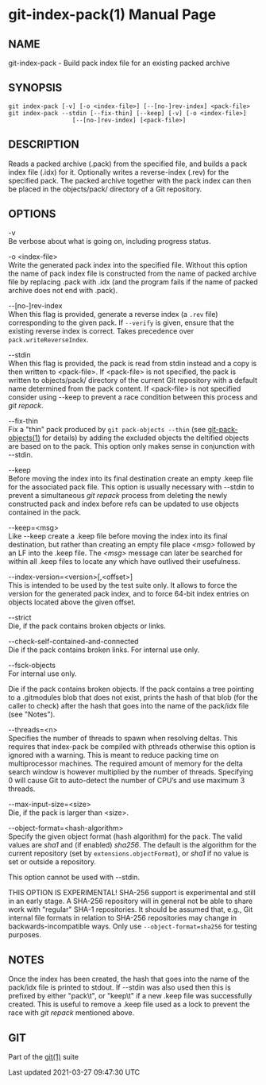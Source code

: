 # git-index-pack(1) Manual Page

## NAME

git-index-pack - Build pack index file for an existing packed archive

## SYNOPSIS

    git index-pack [-v] [-o <index-file>] [--[no-]rev-index] <pack-file>
    git index-pack --stdin [--fix-thin] [--keep] [-v] [-o <index-file>]
                      [--[no-]rev-index] [<pack-file>]

## DESCRIPTION

Reads a packed archive (.pack) from the specified file, and builds a pack index file (.idx) for it. Optionally writes a reverse-index (.rev) for the specified pack. The packed archive together with the pack index can then be placed in the objects/pack/ directory of a Git repository.

## OPTIONS

-v  
Be verbose about what is going on, including progress status.

-o &lt;index-file&gt;  
Write the generated pack index into the specified file. Without this option the name of pack index file is constructed from the name of packed archive file by replacing .pack with .idx (and the program fails if the name of packed archive does not end with .pack).

--\[no-\]rev-index  
When this flag is provided, generate a reverse index (a `.rev` file) corresponding to the given pack. If `--verify` is given, ensure that the existing reverse index is correct. Takes precedence over `pack.writeReverseIndex`.

--stdin  
When this flag is provided, the pack is read from stdin instead and a copy is then written to &lt;pack-file&gt;. If &lt;pack-file&gt; is not specified, the pack is written to objects/pack/ directory of the current Git repository with a default name determined from the pack content. If &lt;pack-file&gt; is not specified consider using --keep to prevent a race condition between this process and _git repack_.

--fix-thin  
Fix a "thin" pack produced by `git pack-objects --thin` (see [git-pack-objects(1)](git-pack-objects.html) for details) by adding the excluded objects the deltified objects are based on to the pack. This option only makes sense in conjunction with --stdin.

--keep  
Before moving the index into its final destination create an empty .keep file for the associated pack file. This option is usually necessary with --stdin to prevent a simultaneous _git repack_ process from deleting the newly constructed pack and index before refs can be updated to use objects contained in the pack.

--keep=&lt;msg&gt;  
Like --keep create a .keep file before moving the index into its final destination, but rather than creating an empty file place _&lt;msg&gt;_ followed by an LF into the .keep file. The _&lt;msg&gt;_ message can later be searched for within all .keep files to locate any which have outlived their usefulness.

--index-version=&lt;version&gt;\[,&lt;offset&gt;\]  
This is intended to be used by the test suite only. It allows to force the version for the generated pack index, and to force 64-bit index entries on objects located above the given offset.

--strict  
Die, if the pack contains broken objects or links.

--check-self-contained-and-connected  
Die if the pack contains broken links. For internal use only.

--fsck-objects  
For internal use only.

Die if the pack contains broken objects. If the pack contains a tree pointing to a .gitmodules blob that does not exist, prints the hash of that blob (for the caller to check) after the hash that goes into the name of the pack/idx file (see "Notes").

--threads=&lt;n&gt;  
Specifies the number of threads to spawn when resolving deltas. This requires that index-pack be compiled with pthreads otherwise this option is ignored with a warning. This is meant to reduce packing time on multiprocessor machines. The required amount of memory for the delta search window is however multiplied by the number of threads. Specifying 0 will cause Git to auto-detect the number of CPU’s and use maximum 3 threads.

--max-input-size=&lt;size&gt;  
Die, if the pack is larger than &lt;size&gt;.

--object-format=&lt;hash-algorithm&gt;  
Specify the given object format (hash algorithm) for the pack. The valid values are _sha1_ and (if enabled) _sha256_. The default is the algorithm for the current repository (set by `extensions.objectFormat`), or _sha1_ if no value is set or outside a repository.

This option cannot be used with --stdin.

THIS OPTION IS EXPERIMENTAL! SHA-256 support is experimental and still in an early stage. A SHA-256 repository will in general not be able to share work with "regular" SHA-1 repositories. It should be assumed that, e.g., Git internal file formats in relation to SHA-256 repositories may change in backwards-incompatible ways. Only use `--object-format=sha256` for testing purposes.

## NOTES

Once the index has been created, the hash that goes into the name of the pack/idx file is printed to stdout. If --stdin was also used then this is prefixed by either "pack\\t", or "keep\\t" if a new .keep file was successfully created. This is useful to remove a .keep file used as a lock to prevent the race with _git repack_ mentioned above.

## GIT

Part of the [git(1)](git.html) suite

Last updated 2021-03-27 09:47:30 UTC
